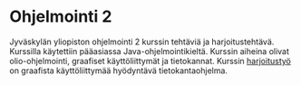 # Ohjelmointi 2

Jyväskylän yliopiston ohjelmointi 2 kurssin tehtäviä ja harjoitustehtävä. Kurssilla käytettiin pääasiassa Java-ohjelmointikieltä. Kurssin aiheina olivat olio-ohjelmointi, graafiset käyttöliittymät ja tietokannat. Kurssin [harjoitustyö](https://github.com/hevelatt/coursework/tree/main/ohj2/ht) on graafista käyttöliittymää hyödyntävä tietokantaohjelma.